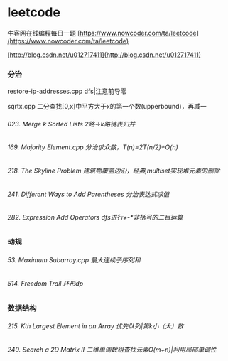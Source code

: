 # leetcode
牛客网在线编程每日一题 [https://www.nowcoder.com/ta/leetcode](https://www.nowcoder.com/ta/leetcode)

[http://blog.csdn.net/u012717411](http://blog.csdn.net/u012717411)

### 分治
restore-ip-addresses.cpp                  dfs|注意前导零

sqrtx.cpp                                 二分查找[0,x]中平方大于x的第一个数(upperbound)，再减一

###### 023. Merge k Sorted Lists                  2路->k路链表归并

###### 169. Majority Element.cpp                 分治求众数，T(n)=2T(n/2)+O(n)

###### 218. The Skyline Problem                  建筑物覆盖边沿，经典,multiset实现堆元素的删除

###### 241. Different Ways to Add Parentheses    分治表达式求值

###### 282. Expression Add Operators             dfs进行+-*非括号的二目运算


### 动规  
###### 53. Maximum Subarray.cpp                  最大连续子序列和

###### 514. Freedom Trail                        环形dp

### 数据结构
###### 215. Kth Largest Element in an Array      优先队列|第k小（大）数

###### 240. Search a 2D Matrix II                二维单调数组查找元素O(m+n)|利用局部单调性
